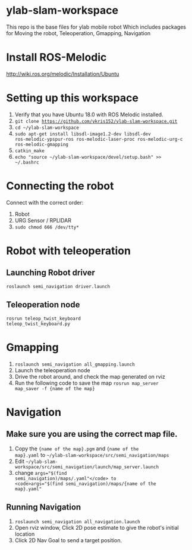 # ylab-slam-workspace
This repo is the base files for ylab mobile robot
Which includes packages for Moving the robot, Teleoperation, Gmapping, Navigation

# Install ROS-Melodic
http://wiki.ros.org/melodic/Installation/Ubuntu

# Setting up this workspace
1. Verify that you have Ubuntu 18.0 with ROS Melodic installed.
2. <code>git clone https://github.com/ykris152/ylab-slam-workspace.git</code>
3. <code>cd ~/ylab-slam-workspace</code>
4. <code>sudo apt-get install libsdl-image1.2-dev libsdl-dev ros-melodic-ypspur-ros ros-melodic-laser-proc ros-melodic-urg-c ros-melodic-gmapping</code>
5. <code>catkin_make</code>
6. <code>echo "source ~/ylab-slam-workspace/devel/setup.bash" >> ~/.bashrc</code>

# Connecting the robot
Connect with the correct order:
1. Robot
2. URG Sensor / RPLIDAR
3. <code>sudo chmod 666 /dev/tty*</code>

# Robot with teleoperation
## Launching Robot driver
<code>roslaunch semi_navigation driver.launch</code>

## Teleoperation node
<code>rosrun teleop_twist_keyboard teleop_twist_keyboard.py</code>

# Gmapping
1. <code>roslaunch semi_navigation all_gmapping.launch</code>
2. Launch the teleoperation node
3. Drive the robot around, and check the map generated on rviz
4. Run the following code to save the map
<code>rosrun map_server map_saver -f {name of the map}</code>

# Navigation
## Make sure you are using the correct map file.
1. Copy the <code>{name of the map}.pgm</code> and <code>{name of the map}.yaml</code> to <code>~/ylab-slam-workspace/src/semi_navigation/maps</code>
2. Edit <code>~/ylab-slam-workspace/src/semi_navigation/launch/map_server.launch</code>
3. change <code>args="$(find semi_navigation)/maps/.yaml"</code> to <code>args="$(find semi_navigation)/maps/{name of the map}.yaml"</code>

## Running Navigation
1. <code>roslaunch semi_navigation all_navigation.launch</code>
2. Open rviz window, Click 2D pose estimate to give the robot's initial location
3. Click 2D Nav Goal to send a target position.




